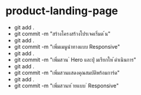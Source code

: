 # product-landing-page
- git add .
- git commit -m "สร้างโครงสร้างโปรเจคเริ่มต ้น"
- git add .
- git commit -m "เพิ่มเมนูนําทางแบบ Responsive"
- git add .
- git commit -m "เพิ่มสวน ่ Hero และปุ่ มเรียกให ้ดําเนินการ"
- git add .
- git commit -m "เพิ่มสวนแสดงคุณสมบัติพร้อมการ์ด"
- git add .
- git commit -m "เพิ่มสวนท ้ายแบบ ่ Responsive"
